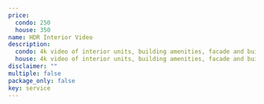```yaml
---
price:
  condo: 250
  house: 350
name: HDR Interior Video
description:
  condo: 4k video of interior units, building amenities, facade and building features.
  house: 4k video of interior units, building amenities, facade and building features.
disclaimer: ""
multiple: false
package_only: false
key: service
---
```

